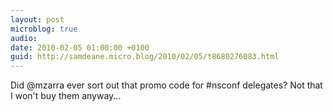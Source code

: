 ```yaml
---
layout: post
microblog: true
audio: 
date: 2010-02-05 01:00:00 +0100
guid: http://samdeane.micro.blog/2010/02/05/t8680276083.html
---
```

Did @mzarra ever sort out that promo code for #nsconf delegates? Not that I won't buy them anyway...
